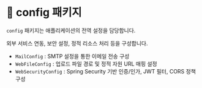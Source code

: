 # 🔧 config 패키지

`config` 패키지는 애플리케이션의 전역 설정을 담당합니다. 

외부 서비스 연동, 보안 설정, 정적 리소스 처리 등을 구성합니다.

- `MailConfig` : SMTP 설정을 통한 이메일 전송 구성
- `WebFileConfig` : 업로드 파일 경로 및 정적 자원 URL 매핑 설정
- `WebSecurityConfig` : Spring Security 기반 인증/인가, JWT 필터, CORS 정책 구성
